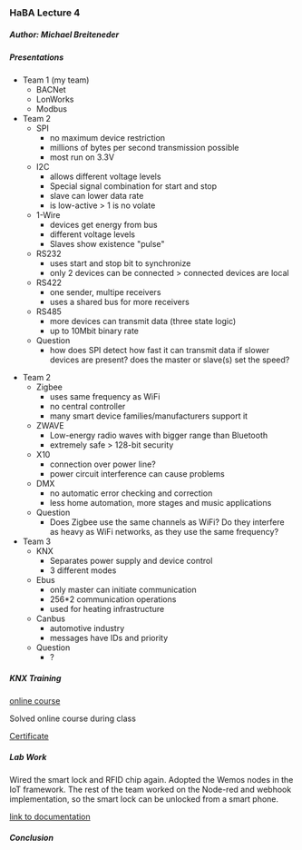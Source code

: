 ### HaBA Lecture 4

##### Author: Michael Breiteneder

##### Presentations

* Team 1 (my team)
  * BACNet
  * LonWorks
  * Modbus
* Team 2
  - SPI
    - no maximum device restriction
    - millions of bytes per second transmission possible
    - most run on 3.3V
  - I2C
    - allows different voltage levels
    - Special signal combination for start and stop
    - slave can lower data rate
    - is low-active > 1 is no volate
  - 1-Wire
    - devices get energy from bus
    - different voltage levels
    - Slaves show existence "pulse"
  - RS232
    - uses start and stop bit to synchronize
    - only 2 devices can be connected > connected devices are local
  - RS422
    - one sender, multipe receivers
    - uses a shared bus for more receivers
  - RS485
    - more devices can transmit data (three state logic)
    - up to 10Mbit binary rate
  - Question
    - how does SPI detect how fast it can transmit data if slower devices are present? does the master or slave(s) set the speed?

- Team 2
  - Zigbee
    - uses same frequency as WiFi
    - no central controller
    - many smart device families/manufacturers support it
  - ZWAVE
    - Low-energy radio waves with bigger range than Bluetooth
    - extremely safe > 128-bit security
  - X10
    - connection over power line?
    - power circuit interference can cause problems
  - DMX
    - no automatic error checking and correction
    - less home automation, more stages and music applications
  - Question
    - Does Zigbee use the same channels as WiFi? Do they interfere as heavy as WiFi networks, as they use the same frequency?
- Team 3
  - KNX
    - Separates power supply and device control 
    - 3 different modes
  - Ebus
    - only master can initiate communication
    - 256*2 communication operations
    - used for heating infrastructure
  - Canbus
    - automotive industry
    - messages have IDs and priority
  - Question
    - ?

##### KNX Training

[online course](http://wbt5.knx.org/)

Solved online course during class

[Certificate]()

##### Lab Work

Wired the smart lock and RFID chip again. Adopted the Wemos nodes in the IoT framework. The rest of the team worked on the Node-red and webhook implementation, so the smart lock can be unlocked from a smart phone.

[link to documentation]()

##### Conclusion


